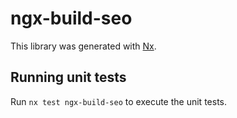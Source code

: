 # ngx-build-seo

This library was generated with [Nx](https://nx.dev).

## Running unit tests

Run `nx test ngx-build-seo` to execute the unit tests.
